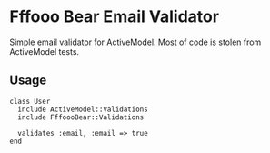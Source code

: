 Fffooo Bear Email Validator
===========================

Simple email validator for ActiveModel. Most of code is stolen from ActiveModel tests.

Usage
-----

    class User
      include ActiveModel::Validations
      include FffoooBear::Validations

      validates :email, :email => true
    end